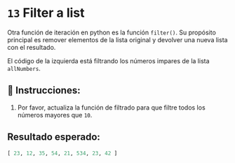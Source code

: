 # `13` Filter a list

Otra función de iteración en python es la función `filter()`.
Su propósito principal es remover elementos de la lista original y devolver una nueva lista con el resultado.

El código de la izquierda está filtrando los números impares de la lista `allNumbers`.

## 📝 Instrucciones:

1. Por favor, actualiza la función de filtrado para que filtre todos los números mayores que `10`.

## Resultado esperado:

```py
[ 23, 12, 35, 54, 21, 534, 23, 42 ]
```